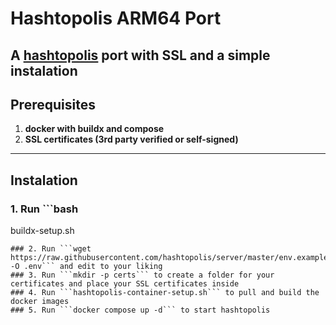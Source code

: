 # Hashtopolis ARM64 Port

A <a href="https://github.com/hashtopolis">hashtopolis</a> port with SSL and a simple instalation
---

## Prerequisites

1. **docker with buildx and compose**
2. **SSL certificates (3rd party verified or self-signed)**
---

## Instalation
### 1. Run ```bash 
buildx-setup.sh
``` to setup your enviroment
### 2. Run ```wget https://raw.githubusercontent.com/hashtopolis/server/master/env.example -O .env``` and edit to your liking
### 3. Run ```mkdir -p certs``` to create a folder for your certificates and place your SSL certificates inside
### 4. Run ```hashtopolis-container-setup.sh``` to pull and build the docker images
### 5. Run ```docker compose up -d``` to start hashtopolis
